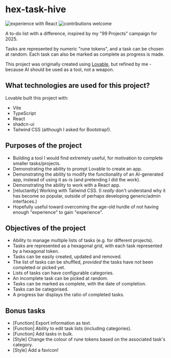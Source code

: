 # hex-task-hive

![experience with React](https://img.shields.io/badge/experience-react-blue.svg?style=flat)
![contributions welcome](https://img.shields.io/badge/contributions-welcome-brightgreen.svg?style=flat)

A to-do list with a difference, inspired by my "99 Projects" campaign for 2025.

Tasks are represented by numeric "rune tokens", and a task can be chosen at random. Each task can also be marked as complete as progress is made. 

This project was originally created using [Lovable](https://lovable.dev), but refined by me - because AI should be used as a tool, not a weapon.

## What technologies are used for this project?

Lovable built this project with:

- Vite
- TypeScript
- React
- shadcn-ui
- Tailwind CSS (although I asked for Bootstrap!).

## Purposes of the project

- Building a tool I would find extremely useful, for motivation to complete smaller tasks/projects.
- Demonstrating the ability to prompt Lovable to create an app.
- Demonstrating the ability to modify the functionality of an AI-generated app, instead of using it as-is (and pretending I did the work).
- Demonstrating the ability to work with a React app.
- [reluctantly] Working with Tailwind CSS. (I *really* don't understand why it has become so popular, outside of perhaps developing generic/admin interfaces.)
- Hopefully useful toward overcoming the age-old hurdle of not having enough "experience" to gain "experience".

## Objectives of the project
- Ability to manage multiple lists of tasks (e.g. for different projects).
- Tasks are represented as a hexagonal grid, with each task represented by a hexagonal token.
- Tasks can be easily created, updated and removed.
- The list of tasks can be shuffled, *provided* the tasks have not been completed or picked yet.
- Lists of tasks can have configurable categories.
- An incomplete task can be picked at random.
- Tasks can be marked as complete, with the date of completion.
- Tasks can be categorised.
- A progress bar displays the ratio of completed tasks.

## Bonus tasks
- [Function] Export information as text.
- [Function] Ability to edit task lists (including categories).
- [Function] Add tasks in bulk.
- [Style] Change the colour of rune tokens based on the associated task's category.
- [Style] Add a favicon!
